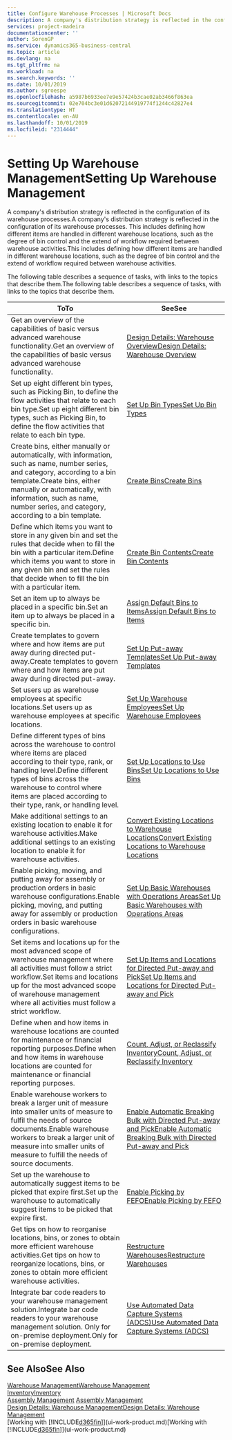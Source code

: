 ```yaml
---
title: Configure Warehouse Processes | Microsoft Docs
description: A company's distribution strategy is reflected in the configuration of its warehouse processes. This includes defining how different items are handled in different warehouse locations, such as the degree of bin control and the extend of workflow required between warehouse activities.
services: project-madeira
documentationcenter: ''
author: SorenGP
ms.service: dynamics365-business-central
ms.topic: article
ms.devlang: na
ms.tgt_pltfrm: na
ms.workload: na
ms.search.keywords: ''
ms.date: 10/01/2019
ms.author: sgroespe
ms.openlocfilehash: a5987b6933ee7e9e57424b3cae02ab3466f863ea
ms.sourcegitcommit: 02e704bc3e01d62072144919774f1244c42827e4
ms.translationtype: HT
ms.contentlocale: en-AU
ms.lasthandoff: 10/01/2019
ms.locfileid: "2314444"
---
```

# <a name="setting-up-warehouse-management"></a><span data-ttu-id="8d9ee-104">Setting Up Warehouse Management</span><span class="sxs-lookup"><span data-stu-id="8d9ee-104">Setting Up Warehouse Management</span></span>
<span data-ttu-id="8d9ee-105">A company's distribution strategy is reflected in the configuration of its warehouse processes.</span><span class="sxs-lookup"><span data-stu-id="8d9ee-105">A company's distribution strategy is reflected in the configuration of its warehouse processes.</span></span> <span data-ttu-id="8d9ee-106">This includes defining how different items are handled in different warehouse locations, such as the degree of bin control and the extend of workflow required between warehouse activities.</span><span class="sxs-lookup"><span data-stu-id="8d9ee-106">This includes defining how different items are handled in different warehouse locations, such as the degree of bin control and the extend of workflow required between warehouse activities.</span></span>  

 <span data-ttu-id="8d9ee-107">The following table describes a sequence of tasks, with links to the topics that describe them.</span><span class="sxs-lookup"><span data-stu-id="8d9ee-107">The following table describes a sequence of tasks, with links to the topics that describe them.</span></span>   

|<span data-ttu-id="8d9ee-108">**To**</span><span class="sxs-lookup"><span data-stu-id="8d9ee-108">**To**</span></span>|<span data-ttu-id="8d9ee-109">**See**</span><span class="sxs-lookup"><span data-stu-id="8d9ee-109">**See**</span></span>|  
|------------|-------------|  
|<span data-ttu-id="8d9ee-110">Get an overview of the capabilities of basic versus advanced warehouse functionality.</span><span class="sxs-lookup"><span data-stu-id="8d9ee-110">Get an overview of the capabilities of basic versus advanced warehouse functionality.</span></span>|[<span data-ttu-id="8d9ee-111">Design Details: Warehouse Overview</span><span class="sxs-lookup"><span data-stu-id="8d9ee-111">Design Details: Warehouse Overview</span></span>](design-details-warehouse-overview.md)|  
|<span data-ttu-id="8d9ee-112">Set up eight different bin types, such as Picking Bin, to define the flow activities that relate to each bin type.</span><span class="sxs-lookup"><span data-stu-id="8d9ee-112">Set up eight different bin types, such as Picking Bin, to define the flow activities that relate to each bin type.</span></span>|[<span data-ttu-id="8d9ee-113">Set Up Bin Types</span><span class="sxs-lookup"><span data-stu-id="8d9ee-113">Set Up Bin Types</span></span>](warehouse-how-to-set-up-bin-types.md)|  
|<span data-ttu-id="8d9ee-114">Create bins, either manually or automatically, with information, such as name, number series, and category, according to a bin template.</span><span class="sxs-lookup"><span data-stu-id="8d9ee-114">Create bins, either manually or automatically, with information, such as name, number series, and category, according to a bin template.</span></span>|[<span data-ttu-id="8d9ee-115">Create Bins</span><span class="sxs-lookup"><span data-stu-id="8d9ee-115">Create Bins</span></span>](warehouse-how-to-create-individual-bins.md)|  
|<span data-ttu-id="8d9ee-116">Define which items you want to store in any given bin and set the rules that decide when to fill the bin with a particular item.</span><span class="sxs-lookup"><span data-stu-id="8d9ee-116">Define which items you want to store in any given bin and set the rules that decide when to fill the bin with a particular item.</span></span>|[<span data-ttu-id="8d9ee-117">Create Bin Contents</span><span class="sxs-lookup"><span data-stu-id="8d9ee-117">Create Bin Contents</span></span>](warehouse-how-to-set-up-bin-contents.md)|  
|<span data-ttu-id="8d9ee-118">Set an item up to always be placed in a specific bin.</span><span class="sxs-lookup"><span data-stu-id="8d9ee-118">Set an item up to always be placed in a specific bin.</span></span>|[<span data-ttu-id="8d9ee-119">Assign Default Bins to Items</span><span class="sxs-lookup"><span data-stu-id="8d9ee-119">Assign Default Bins to Items</span></span>](warehouse-how-to-assign-default-bins-to-items.md)|
|<span data-ttu-id="8d9ee-120">Create templates to govern where and how items are put away during directed put-away.</span><span class="sxs-lookup"><span data-stu-id="8d9ee-120">Create templates to govern where and how items are put away during directed put-away.</span></span>|[<span data-ttu-id="8d9ee-121">Set Up Put-away Templates</span><span class="sxs-lookup"><span data-stu-id="8d9ee-121">Set Up Put-away Templates</span></span>](warehouse-how-to-set-up-put-away-templates.md)|
|<span data-ttu-id="8d9ee-122">Set users up as warehouse employees at specific locations.</span><span class="sxs-lookup"><span data-stu-id="8d9ee-122">Set users up as warehouse employees at specific locations.</span></span>|[<span data-ttu-id="8d9ee-123">Set Up Warehouse Employees</span><span class="sxs-lookup"><span data-stu-id="8d9ee-123">Set Up Warehouse Employees</span></span>](warehouse-how-to-set-up-warehouse-employees.md)|
|<span data-ttu-id="8d9ee-124">Define different types of bins across the warehouse to control where items are placed according to their type, rank, or handling level.</span><span class="sxs-lookup"><span data-stu-id="8d9ee-124">Define different types of bins across the warehouse to control where items are placed according to their type, rank, or handling level.</span></span>|[<span data-ttu-id="8d9ee-125">Set Up Locations to Use Bins</span><span class="sxs-lookup"><span data-stu-id="8d9ee-125">Set Up Locations to Use Bins</span></span>](warehouse-how-to-set-up-locations-to-use-bins.md)|
|<span data-ttu-id="8d9ee-126">Make additional settings to an existing location to enable it for warehouse activities.</span><span class="sxs-lookup"><span data-stu-id="8d9ee-126">Make additional settings to an existing location to enable it for warehouse activities.</span></span>|[<span data-ttu-id="8d9ee-127">Convert Existing Locations to Warehouse Locations</span><span class="sxs-lookup"><span data-stu-id="8d9ee-127">Convert Existing Locations to Warehouse Locations</span></span>](warehouse-how-to-convert-existing-locations-to-warehouse-locations.md)|
|<span data-ttu-id="8d9ee-128">Enable picking, moving, and putting away for assembly or production orders in basic warehouse configurations.</span><span class="sxs-lookup"><span data-stu-id="8d9ee-128">Enable picking, moving, and putting away for assembly or production orders in basic warehouse configurations.</span></span>|[<span data-ttu-id="8d9ee-129">Set Up Basic Warehouses with Operations Areas</span><span class="sxs-lookup"><span data-stu-id="8d9ee-129">Set Up Basic Warehouses with Operations Areas</span></span>](warehouse-how-to-set-up-basic-warehouses-with-operations-areas.md)|  
|<span data-ttu-id="8d9ee-130">Set items and locations up for the most advanced scope of warehouse management where all activities must follow a strict workflow.</span><span class="sxs-lookup"><span data-stu-id="8d9ee-130">Set items and locations up for the most advanced scope of warehouse management where all activities must follow a strict workflow.</span></span>|[<span data-ttu-id="8d9ee-131">Set Up Items and Locations for Directed Put-away and Pick</span><span class="sxs-lookup"><span data-stu-id="8d9ee-131">Set Up Items and Locations for Directed Put-away and Pick</span></span>](warehouse-how-to-set-up-items-for-directed-put-away-and-pick.md)|  
|<span data-ttu-id="8d9ee-132">Define when and how items in warehouse locations are counted for maintenance or financial reporting purposes.</span><span class="sxs-lookup"><span data-stu-id="8d9ee-132">Define when and how items in warehouse locations are counted for maintenance or financial reporting purposes.</span></span>|[<span data-ttu-id="8d9ee-133">Count, Adjust, or Reclassify Inventory</span><span class="sxs-lookup"><span data-stu-id="8d9ee-133">Count, Adjust, or Reclassify Inventory</span></span>](inventory-how-count-adjust-reclassify.md)|
|<span data-ttu-id="8d9ee-134">Enable warehouse workers to break a larger unit of measure into smaller units of measure to fulfil the needs of source documents.</span><span class="sxs-lookup"><span data-stu-id="8d9ee-134">Enable warehouse workers to break a larger unit of measure into smaller units of measure to fulfill the needs of source documents.</span></span>|[<span data-ttu-id="8d9ee-135">Enable Automatic Breaking Bulk with Directed Put-away and Pick</span><span class="sxs-lookup"><span data-stu-id="8d9ee-135">Enable Automatic Breaking Bulk with Directed Put-away and Pick</span></span>](warehouse-enable-automatic-breaking-bulk-with-directed-put-away-and-pick.md)|  
|<span data-ttu-id="8d9ee-136">Set up the warehouse to automatically suggest items to be picked that expire first.</span><span class="sxs-lookup"><span data-stu-id="8d9ee-136">Set up the warehouse to automatically suggest items to be picked that expire first.</span></span>|[<span data-ttu-id="8d9ee-137">Enable Picking by FEFO</span><span class="sxs-lookup"><span data-stu-id="8d9ee-137">Enable Picking by FEFO</span></span>](warehouse-picking-by-fefo.md)|
|<span data-ttu-id="8d9ee-138">Get tips on how to reorganise locations, bins, or zones to obtain more efficient warehouse activities.</span><span class="sxs-lookup"><span data-stu-id="8d9ee-138">Get tips on how to reorganize locations, bins, or zones to obtain more efficient warehouse activities.</span></span>|[<span data-ttu-id="8d9ee-139">Restructure Warehouses</span><span class="sxs-lookup"><span data-stu-id="8d9ee-139">Restructure Warehouses</span></span>](warehouse-how-to-restructure-warehouses.md)|
|<span data-ttu-id="8d9ee-140">Integrate bar code readers to your warehouse management solution.</span><span class="sxs-lookup"><span data-stu-id="8d9ee-140">Integrate bar code readers to your warehouse management solution.</span></span> <span data-ttu-id="8d9ee-141">Only for on-premise deployment.</span><span class="sxs-lookup"><span data-stu-id="8d9ee-141">Only for on-premise deployment.</span></span>|[<span data-ttu-id="8d9ee-142">Use Automated Data Capture Systems (ADCS)</span><span class="sxs-lookup"><span data-stu-id="8d9ee-142">Use Automated Data Capture Systems (ADCS)</span></span>](warehouse-use-automated-data-capture-systems-adcs.md)|

## <a name="see-also"></a><span data-ttu-id="8d9ee-143">See Also</span><span class="sxs-lookup"><span data-stu-id="8d9ee-143">See Also</span></span>  
[<span data-ttu-id="8d9ee-144">Warehouse Management</span><span class="sxs-lookup"><span data-stu-id="8d9ee-144">Warehouse Management</span></span>](warehouse-manage-warehouse.md)  
[<span data-ttu-id="8d9ee-145">Inventory</span><span class="sxs-lookup"><span data-stu-id="8d9ee-145">Inventory</span></span>](inventory-manage-inventory.md)  
<span data-ttu-id="8d9ee-146">[Assembly Management](assembly-assemble-items.md)  </span><span class="sxs-lookup"><span data-stu-id="8d9ee-146">[Assembly Management](assembly-assemble-items.md)  </span></span>  
[<span data-ttu-id="8d9ee-147">Design Details: Warehouse Management</span><span class="sxs-lookup"><span data-stu-id="8d9ee-147">Design Details: Warehouse Management</span></span>](design-details-warehouse-management.md)  
<span data-ttu-id="8d9ee-148">[Working with [!INCLUDE[d365fin](includes/d365fin_md.md)]](ui-work-product.md)</span><span class="sxs-lookup"><span data-stu-id="8d9ee-148">[Working with [!INCLUDE[d365fin](includes/d365fin_md.md)]](ui-work-product.md)</span></span>
